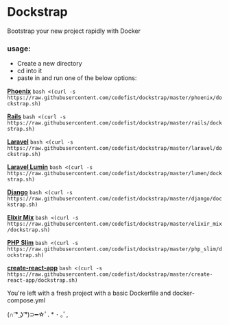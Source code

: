 # Dockstrap
Bootstrap your new project rapidly with Docker

### usage:
- Create a new directory
- cd into it
- paste in and run one of the below options:

**[Phoenix](https://phoenixframework.org/)**
`bash <(curl -s https://raw.githubusercontent.com/codefist/dockstrap/master/phoenix/dockstrap.sh)`

**[Rails](https://rubyonrails.org/)**
`bash <(curl -s https://raw.githubusercontent.com/codefist/dockstrap/master/rails/dockstrap.sh)`

**[Laravel](https://laravel.com/)**
`bash <(curl -s https://raw.githubusercontent.com/codefist/dockstrap/master/laravel/dockstrap.sh)`

**[Laravel Lumin](https://lumen.laravel.com/)**
`bash <(curl -s https://raw.githubusercontent.com/codefist/dockstrap/master/lumen/dockstrap.sh)`

**[Django](https://www.djangoproject.com/)**
`bash <(curl -s https://raw.githubusercontent.com/codefist/dockstrap/master/django/dockstrap.sh)`

**[Elixir Mix](https://elixir-lang.org/getting-started/mix-otp/introduction-to-mix.html)**
`bash <(curl -s https://raw.githubusercontent.com/codefist/dockstrap/master/elixir_mix/dockstrap.sh)`

**[PHP Slim](http://www.slimframework.com/)**
`bash <(curl -s https://raw.githubusercontent.com/codefist/dockstrap/master/php_slim/dockstrap.sh)`

**[create-react-app](https://facebook.github.io/create-react-app/)**
`bash <(curl -s https://raw.githubusercontent.com/codefist/dockstrap/master/create-react-app/dockstrap.sh)`

You're left with a fresh project with a basic Dockerfile and docker-compose.yml


(∩ ͡° ͜ʖ ͡°)⊃━☆ﾟ. * ･ ｡ﾟ,
